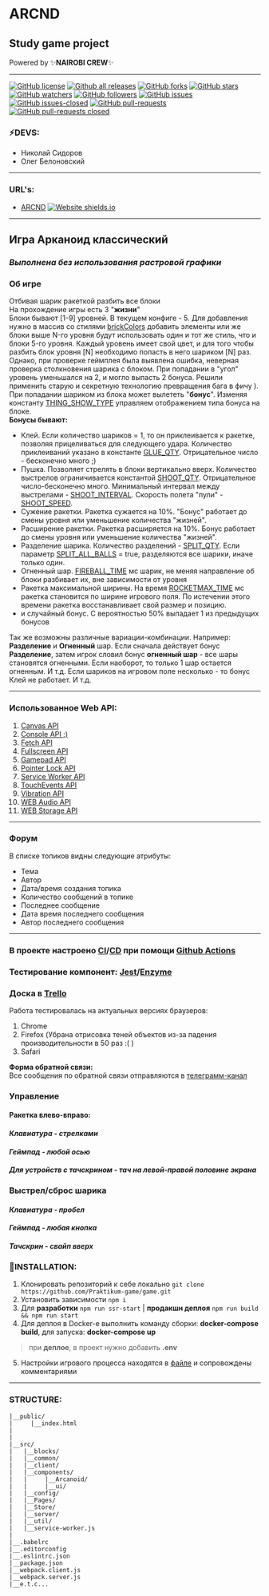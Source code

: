 # **ARCND**

## **Study game project**
Powered by  :sparkles:__NAIROBI CREW__:sparkles:
<hr>

[![GitHub license](https://img.shields.io/github/license/Naereen/StrapDown.js.svg)](https://github.com/Naereen/StrapDown.js/blob/master/LICENSE)
[![Github all releases](https://img.shields.io/github/downloads/Naereen/StrapDown.js/total.svg)](https://github.com/Nairobi-Crew/ARCND)
[![GitHub forks](https://img.shields.io/github/forks/Nairobi-Crew/ARCND.svg?style=social&label=Fork&maxAge=2592000)](https://github.com/Nairobi-Crew/ARCND)
[![GitHub stars](https://img.shields.io/github/stars/Nairobi-Crew/ARCND.svg?style=social&label=Star&maxAge=2592000)](https://GitHub.com/Nairobi-Crew/ARCND/stargazers/)
[![GitHub watchers](https://img.shields.io/github/watchers/Nairobi-Crew/ARCND.svg?style=social&label=Watch&maxAge=2592000)](https://GitHub.com/Nairobi-Crew/ARCND/watchers/)
[![GitHub followers](https://img.shields.io/github/followers/Nairobi-Crew.svg?style=social&label=Follow&maxAge=2592000)](https://github.com/Nairobi-Crew?tab=followers)
[![GitHub issues](https://img.shields.io/github/issues/Nairobi-Crew/ARCND.svg)](https://GitHub.com/Nairobi-Crew/ARCND/issues/)
[![GitHub issues-closed](https://img.shields.io/github/issues-closed/Nairobi-Crew/ARCND.svg)](https://GitHub.com/Nairobi-Crew/ARCND/issues?q=is%3Aissue+is%3Aclosed)
[![GitHub pull-requests](https://img.shields.io/github/issues-pr/Nairobi-Crew/ARCND.svg)](https://GitHub.com/Nairobi-Crew/ARCND/pull/)
[![GitHub pull-requests closed](https://img.shields.io/github/issues-pr-closed/Nairobi-Crew/ARCND.svg)](https://GitHub.com/Nairobi-Crew/ARCND/pull/)
### :zap:DEVS:
* Николай Сидоров
* Олег Белоновский
<hr>

### URL's:
* [ARCND](https://nairobi-arcnd-4.ya-praktikum.tech/) [![Website shields.io](https://img.shields.io/website-up-down-green-red/http/shields.io.svg)](https://nairobi-arcnd-4.ya-praktikum.tech/)

<hr>

## **Игра Арканоид классический**
### ***Выполнена без использования растровой графики***

### Об игре
Отбивая шарик ракеткой разбить все блоки<br>
На прохождение игры есть 3 "**жизни**"<br>
Блоки бывают [1-9] уровней. В текущем конфиге - 5. Для добавления нужно в массив со стилями [brickColors](src/components/Arcanoid/settings.ts) добавить элементы или же блоки выше N-го уровня будут использовать один и тот же стиль, что и блоки 5-го уровня.
Каждый уровень имеет свой цвет, и для того чтобы разбить блок уровня [N] необходимо попасть в него шариком [N] раз. Однако, при проверке геймплея была выявлена ошибка, неверная проверка столкновения шарика с блоком. При попадании в "угол" уровень уменьшался на 2, и могло выпасть 2 бонуса. Решили применить старую и секретную технологию превращения бага в фичу ).<br>
При попадании шариком из блока может вылететь "**бонус**". Изменяя константу [THING_SHOW_TYPE](src/components/Arcanoid/settings.ts) управляем отображением типа бонуса на блоке.
<br>**Бонусы бывают:**<br>
  - Клей. Если количество шариков = 1, то он приклеивается к ракетке, позволяя прицеливаться для следующего удара. Количество приклеиваний указано в константе [GLUE_QTY](src/components/Arcanoid/settings.ts). Отрицательное число - бесконечно много ;)
  - Пушка. Позволяет стрелять в блоки вертикально вверх. Количество выстрелов ограничивается константой [SHOOT_QTY](src/components/Arcanoid/settings.ts). Отрицательное число-бесконечно много. Минимальный интервал между выстрелами - [SHOOT_INTERVAL](src/components/Arcanoid/settings.ts). Скорость полета "пули" - [SHOOT_SPEED](src/components/Arcanoid/settings.ts).
  - Сужение ракетки. Ракетка сужается на 10%. "Бонус" работает до смены уровня или уменьшение количества "жизней".
  - Расширение ракетки. Ракетка расширяется на 10%. Бонус работает до смены уровня или уменьшение количества "жизней".
  - Разделение шарика. Количество разделений - [SPLIT_QTY](src/components/Arcanoid/settings.ts). Если параметр [SPLIT_ALL_BALLS](src/components/Arcanoid/settings.ts) = true, разделяются все шарики, иначе только один.
  - Огненный шар. [FIREBALL_TIME](src/components/Arcanoid/settings.ts) мс шарик, не меняя направление об блоки разбивает их, вне зависимости от уровня
  - Ракетка максимальной ширины. На время [ROCKETMAX_TIME](src/components/Arcanoid/settings.ts) мс ракетка становится по ширине игрового поля. По истечении этого времени ракетка восстанавливает свой размер и позицию.
  - и случайный бонус. С вероятностью 50% выпадает 1 из предыдущих бонусов

Так же возможны различные вариации-комбинации. Например: **Разделение** и **Огненный** шар. Если сначала действует бонус **Разделение**, затем игрок словил бонус **огненный шар** - все шары становятся огненными. Если наоборот, то только 1 шар остается огненным. И т.д.
Если шариков на игровом поле несколько - то бонус Клей не работает. И т.д.

<hr>

### Использованное Web API:
1. [Canvas API](https://developer.mozilla.org/en-US/docs/Web/API/Canvas_API)
2. [Console API ;)](https://developer.mozilla.org/en-US/docs/Web/API/Console_API)
3. [Fetch API](https://developer.mozilla.org/en-US/docs/Web/API/Fetch_API)
4. [Fullscreen API](https://developer.mozilla.org/en-US/docs/Web/API/Fullscreen_API)
5. [Gamepad API](https://developer.mozilla.org/en-US/docs/Web/API/Gamepad_API)
6. [Pointer Lock API](https://developer.mozilla.org/en-US/docs/Web/API/Pointer_Lock_API)
7. [Service Worker API](https://developer.mozilla.org/ru/docs/Web/API/Service_Worker_API)
8. [TouchEvents API](https://developer.mozilla.org/en-US/docs/Web/API/Touch_events)
9. [Vibration API](https://developer.mozilla.org/en-US/docs/Web/API/Vibration_API)
10. [WEB Audio API](https://developer.mozilla.org/en-US/docs/Web/API/Web_Audio_API)
11. [WEB Storage API](https://developer.mozilla.org/en-US/docs/Web/API/Web_Storage_API/Using_the_Web_Storage_API)

<hr>

### **Форум**
В списке топиков видны следующие атрибуты:
- Тема
- Автор
- Дата/время создания топика
- Количество сообщений в топике
- Последнее сообщение
- Дата время последнего сообщения
- Автор последнего сообщения

<hr>

### В проекте настроено [CI](.github/workflows/CI.yml)/[CD](.github/workflows/CD.yml) при помощи [Github Actions](https://github.com/features/actions)
### Тестирование компонент: [Jest](https://jestjs.io)/[Enzyme](https://enzymejs.github.io/enzyme)
### Доска в [Trello](https://trello.com/b/NVMJzxq2/the-game)
Работа тестировалась на актуальных версиях браузеров:
1. Chrome
2. Firefox (Убрана отрисовка теней объектов из-за падения производительности в 50 раз :( )
3. Safari

**Форма обратной связи:**<br>
Все сообщения по обратной связи отправляются в [телеграмм-канал](https://t.me/nairobi_arcnd_m4)


### **Управление**
#### **Ракетка влево-вправо:**
#### ***Клавиатура - стрелками***
#### ***Геймпад - любой осью***
#### ***Для устройств с тачскрином - тач на левой-правой половине экрана***
### **Выстрел/сброс шарика**
#### ***Клавиатура - пробел***
#### ***Геймпад - любая кнопка***
#### ***Тачскрин - свайп вверх***


### :floppy_disk:INSTALLATION:
1) Клонировать репозиторий к себе локально `git clone https://github.com/Praktikum-game/game.git`
2) Установить зависимости `npm i`
3) Для __разработки__ `npm run ssr-start` | __продакшн деплоя__ `npm run build && npm run start`
4) Для деплоя в Docker-е выполнить команду сборки: __docker-compose build__, для запуска: __docker-compose up__
> при __деплое__, в проект нужно добавить **.env**
5) Настройки игрового процесса находятся в [файле](src/components/Arcanoid/settings.ts) и сопровождены комментариями
<hr>

### STRUCTURE:
```
|__public/
|     |__index.html
|
|
|__src/
|   |__blocks/
|   |__common/
|   |__client/
|   |__components/
|   |     |__Arcanoid/
|   |     |__ui/
|   |__config/
|   |__Pages/
|   |__Store/
|   |__server/
|   |__util/
|   |__service-worker.js
|
|__.babelrc
|__.editorconfig
|__.eslintrc.json
|__package.json
|__webpack.client.js
|__webpack.server.js
|__e.t.c...

```

